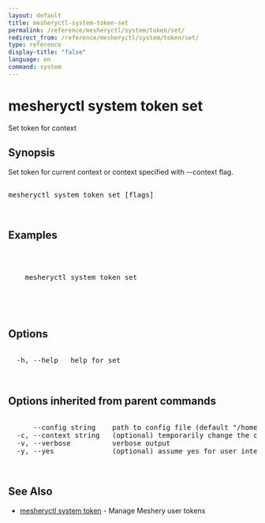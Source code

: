 ```yaml
---
layout: default
title: mesheryctl-system-token-set
permalink: /reference/mesheryctl/system/token/set/
redirect_from: /reference/mesheryctl/system/token/set/
type: reference
display-title: "false"
language: en
command: system
---
```


# mesheryctl system token set

Set token for context

## Synopsis

Set token for current context or context specified with --context flag.

<pre class='codeblock-pre'>
<div class='codeblock'>
mesheryctl system token set [flags]

</div>
</pre> 

## Examples

<pre class='codeblock-pre'>
<div class='codeblock'>


	mesheryctl system token set <token-name> 

	

</div>
</pre> 

## Options

<pre class='codeblock-pre'>
<div class='codeblock'>
  -h, --help   help for set

</div>
</pre>

## Options inherited from parent commands

<pre class='codeblock-pre'>
<div class='codeblock'>
      --config string    path to config file (default "/home/admin-pc/.meshery/config.yaml")
  -c, --context string   (optional) temporarily change the current context.
  -v, --verbose          verbose output
  -y, --yes              (optional) assume yes for user interactive prompts.

</div>
</pre>

## See Also

* [mesheryctl system token](token/)	 - Manage Meshery user tokens

